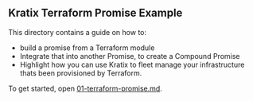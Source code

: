 ## Kratix Terraform Promise Example

This directory contains a guide on how to:

- build a promise from a Terraform module
- Integrate that into another Promise, to create a Compound Promise
- Highlight how you can use Kratix to fleet manage your infrastructure
  thats been provisioned by Terraform.

To get started, open [01-terraform-promise.md](./01-terraform-promise.md).
